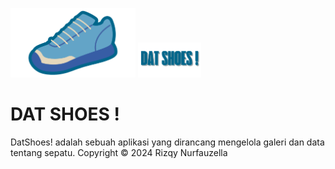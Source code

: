 <p align="left">
  <img src="https://github.com/RizqyNurfauzella/Assessment3Mobpro/blob/master/app/src/main/res/drawable-nodpi/logo.png" width="200">
  <img src="https://github.com/RizqyNurfauzella/Assessment3Mobpro/blob/master/app/src/main/res/drawable-nodpi/text.png" width="20%">
</p>

# DAT SHOES !

DatShoes! adalah sebuah aplikasi yang dirancang mengelola galeri dan data tentang sepatu.
Copyright © 2024 Rizqy Nurfauzella
